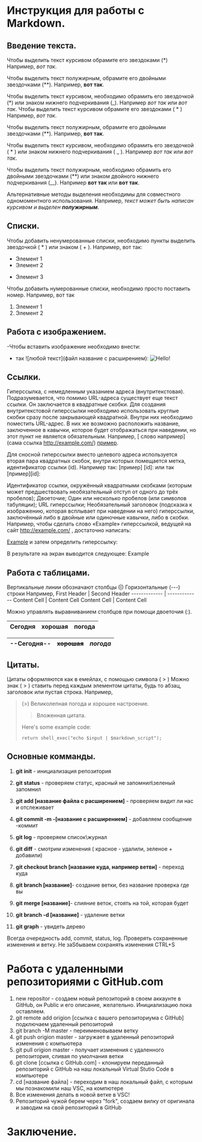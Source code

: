 # Инструкция для работы с Markdown.

## Введение текста.

Чтобы выделить текст курсивом обрамите его звездоками (*) Например, *вот так*.

Чтобы выделить текст полужирным, обрамите его двойными звездочками (**). Например, **вот так**.

Чтобы выделить текст курсивом, необходимо обрамить его звездочкой (*) или знаком нижнего подчеркивания (_). Например *вот так* или _вот так_.
Чтобы выделить текст курсивом обрамите его звездоками ( * ) Например, *вот так*.

Чтобы выделить текст полужирным, обрамите его двойными звездочками (**). Например, **вот так**.

Чтобы выделить текст курсивом, необходимо обрамить его звездочкой ( * ) или знаком нижнего подчеркивания ( _ ). Например *вот так* или _вот так_.

Чтобы выделить текст полужирным, необходимо обрамить его двойными звездочками (**) или знаком двойного нижнего подчеркивания (__). Например **вот так** или __вот так__.

Альтернативные методы выделения необходимы для совместного одномоментного использования. Например, _текст может быть написан курсивом и выделен **полужирным**_.

## Списки.

Чтобы добавить ненумерованные списки, необходимо пункты выделить звездочкой ( * ) или знаком ( + ). Например, вот так:
* Элемент 1
* Элемент 2
+ Элемент 3

Чтобы добавить нумерованные списки, необходимо просто поставить номер. Например, вот так
1. Элемент 1
2. Элемент 2

## Работа с изображением.

-Чтобы вставить изображение необходимо внести:
- так ![любой текст](файл название с расширением): ![Hello!](алло.jpg)

## Ссылки.

Гиперссылка, с немедленным указанием адреса (внутритекстовая). Подразумевается, что помимо URL-адреса существует еще текст ссылки. Он заключается в квадратные скобки. Для создания внутритекстовой гиперссылки необходимо использовать круглые скобки сразу после закрывающей квадратной. Внутри них необходимо поместить URL-адрес. В них же возможно расположить название, заключенное в кавычки, которое будет отображаться при наведении, но этот пункт не является обязательным. Например,  [ слово например] (сама ссылка http://example.com/)  [пример](http://example.com/ "Необязательная подсказка").

Для сносной гиперссылки вместо целевого адреса используется вторая пара квадратных скобок, внутри которых помещается метка, идентификатор ссылки (id). Например так: [пример] [id]: или так [пример][id]:

Идентификатор ссылки, окружённый квадратными скобками (которым может предшествовать необязательный отступ от одного до трёх пробелов);
Двоеточие;
Один или несколько пробелов (или символов табуляции);
URL гиперссылки;
Необязательный заголовок (подсказка к изображению, которая всплывает при наведении на него) гиперссылки, заключённый либо в двойные или одиночные кавычки, либо в скобки.
 Например, чтобы сделать слово «Example» гиперссылкой, ведущей на сайт http://example.com/ , достаточно написать:

[Example][]
и затем определить гиперссылку:

[Example]: http://example.com/
В результате на экран выводится следующее: Example

## Работа с таблицами.

Вертикальные линии обозначают столбцы (|)
Горизонтальные (---) строки
Например, 
First Header  | Second Header
------------- | -------------
Content Cell  | Content Cell
Content Cell  | Content Cell

Можно управлять выравниванием столбцов при помощи двоеточия (:).

Сегодня | хорошая| погода|
--------|--------|-------|

|--Сегодня--|~~хорошая~~|*погода*|
:-------|:-----:|------:|

## Цитаты.

Цитаты оформляются как в емейлах, с помощью символа ( > )
Можно знак ( > ) ставить перед каждым элементом цитаты, будь то абзац, заголовок или пустая строка. Например,
>(>) Великолепная погода и хорошее настроение.
> > Вложенная цитата.
>
> Here's some example code:
>
>     return shell_exec("echo $input | $markdown_script");

## Основные комманды.

1. __**git init**__ - инициализация репозитория

2. __**git status**__ - проверяем статус, красный не запомнил\зеленый запомнил

3. __**git add [название файла с расширением]**__ - проверяем видит ли нас и отслеживает

4. __**git commit -m -[название с расширением]**__ - добавляем сообщение -коммит

5.  __**git log**__ - проверяем список\журнал

6.  __**git diff**__ - смотрим изменения ( красное - удалили, зеленое + добавили)

7.  __**git checkout branch [название куда, например ветви]**__ - переход куда

8.  __**git branch [название]**__- создание ветки, без название проверка где вы

9.  __**git merge [название]**__- слияние веток, стоять на той, которая будет

10. __**git branch -d [название]**__ - удаление ветки
11. __**git graph**__ - увидеть дерево

Всегда очередность add, commit, status, log.  Проверять сохраненные изменения и ветку.  Не заSбываем сохранять изменения CTRL+S 

# Работа с удаленными репозиториями c GitHub.com

 1. new repositor - создаем новый репозиторий в своем аккаунте в GitHub, он  Public  и его описание, желательно. Инициализацию пока оставляем.
 2. git remote add origion [ссылка с вашего репозиториума с GitHub] подключаем удаленный репозиторий
 3. git branch -M master - переименовываем ветку
 4. git push origion master - загружает в удаленный репозиторий изменения с компьютера
 5. git pull origion master - получает изменения с удаленного репозитория, сливая по умолчания ветки
 6. git clone [ссылка с GitHub.com] - клонируем переданный репозиторий с GitHub на наш локальный Virtual Stutio Code в компьютере
 7. cd [название файла] -  переходим в наш локальный файл, с которым мы познакомили наш VSC, на компютере
 8. Все изменения делать в новой ветке в VSC! 
 9. Репозиторий чужой берем через "fork", создаем вилку от оригинала и заводим на свой репозиторий в GitHub

# Заключение.

